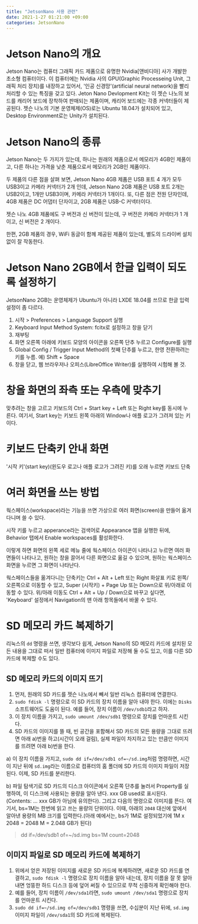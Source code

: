```yaml
---
title: "JetsonNano 사용 관련"
date: 2021-1-27 01:21:00 +09:00
categories: JetsonNano
---
```

# Jetson Nano의 개요
Jetson Nano는 컴퓨터 그래픽 카드 제품으로 유명한 Nvidia[앤비디아] 사가 개발한 초소형 컴퓨터이다. 이 컴퓨터에는 Nvidia 사의 GPU(Graphic Processeing Unit, 그래픽 처리 장치)를 내장하고 있어서, '인공 신경망'(artificial neural network)을 빨리 처리할 수 있는 특징을 갖고 있다. Jeton Nano Devlopment Kit는 이 젯슨 나노의 보드를 캐리어 보드에 장착하여 판매되는 제품이며, 캐리어 보드에는 각종 커넥터들이 제공된다. 젯슨 나노의 기본 운영체제(OS)로는 Ubuntu 18.04가 설치되어 있고, Desktop Environment로는 Unity가 설치된다.

# Jetson Nano의 종류
Jetson Nano는 두 가지가 있는데, 하나는 원래의 제품으로서 메모리가 4GB인 제품이고, 다른 하나는 가격을 낮춘 제품으로서 메모리가 2GB인 제품이다.   

두 제품의 다른 점을 살펴 보면, Jetson Nano 4GB 제품은 USB 포트 4 개가 모두 USB3이고 카메라 커넥터가 2개 인데, Jetson Nano 2GB 제품은 USB 포트 2개는 USB2이고, 1개만 USB3이며, 카메라 커넥터가 1개이다. 또, 다른 점은 전원 단자인데, 4GB 제품은 DC 어댑터 단자이고, 2GB 제품은 USB-C 커넥터이다. 

젯슨 나노 4GB 제품에도 구 버전과 신 버전이 있는데, 구 버전은 카메라 커넥터가 1 개이고, 신 버전은 2 개이다.   

한편, 2GB 제품의 경우, WiFi 동글이 함께 제공된 제품이 있는데, 별도의 드라이버 설치 없이 잘 작동한다.


# Jetson Nano 2GB에서 한글 입력이 되도록 설정하기
JetsonNano 2GB는 운영체제가 Ubuntu가 아니라 LXDE 18.04를 쓰므로 한글 입력 설정이 좀 다르다.

1. 시작 > Preferences > Language Support 실행
2. Keyboard Input Method System: fcitx로 설정하고 창을 닫기
3. 재부팅
4. 화면 오른쪽 아래에 키보드 모양의 아이콘을 오른쪽 단추 누르고 Configure를 실행 
5. Global Config / Trigger Input Method의 첫째 단추를 누르고, 한영 전환하려는 키를 누름. 예) Shift + Space
6. 창을 닫고, 웹 브라우저나 오피스(LibreOffice Writer)를 실행하여 시험해 볼 것.

# 창을 화면의 좌측 또는 우측에 맞추기
맞추려는 창을 고르고 키보드의 Ctrl + Start key + Left 또는 Right key를 동시에 누른다. 여기서, Start key는 키보드 왼쪽 아래의 Window나 애플 로고가 그려져 있는 키이다.

# 키보드 단축키 안내 화면
'시작 키'(start key)(윈도우 로고나 애플 로고가 그려진 키)를 오래 누르면 키보드 단축

# 여러 화면을 쓰는 방법
웍스페이스(workspace)라는 기능을 쓰면 가상으로 여러 화면(screen)을 만들어 옮겨 다니며 쓸 수 있다.

시작 키를 누르고 apperance라는 검색어로 Appearance 앱을 실행한 뒤에, Behavior 탭에서 Enable workspaces를 활성화한다.

이렇게 하면 화면의 왼쪽 세로 메뉴 줄에 웍스페이스 아이콘이 나타나고 누르면 여러 화면들이 나타나고, 원하는 창을 끌어서 다른 화면으로 옮길 수 있으며, 원하는 웍스페이스 화면을 누르면 그 화면이 나타난다.

웍스페이스들을 옮겨다니는 단축키는 Ctrl + Alt + Left 또는 Right 화살표 키로 왼쪽/오른쪽으로 이동할 수 있고, Super (시작키) + Page Up 또는 Down으로 위/아래로 이동할 수 있다. 위/아래 이동도 Ctrl + Alt + Up / Down으로 바꾸고 싶다면, 'Keyboard' 설정에서 Navigation의 맨 아래 항목들에서 바꿀 수 있다.

# SD 메모리 카드 복제하기
리눅스의 `dd` 명령을 쓰면, 생각보다 쉽게, Jetson Nano의 SD 메모리 카드에 설치된 모든 내용을 그대로 떠서 일반 컴퓨터에 이미지 파일로 저장해 둘 수도 있고, 이를 다른 SD 카드에 복제할 수도 있다.
## SD 메모리 카드의 이미지 뜨기
1. 먼저, 원래의 SD 카드를 젯슨 나노에서 빼서 일반 리눅스 컴퓨터에 연결한다.
2. `sudo fdisk -l` 명령으로 이 SD 카드의 장치 이름을 알아 내야 한다. 이에는 `Disks` 소프트웨어도 도움이 된다. 예를 들어, 장치 이름이 `/dev/sdb1`라고 하자.
3. 이 장치 이름을 가지고, `sudo umount /dev/sdb1` 명령으로 장치를 언마운트 시킨다.
4. SD 카드의 이미지를 뜰 때, 빈 공간을 포함해서 SD 카드의 모든 용량을 그대로 뜨려면 아래 a)번을 하고(시간이 오래 걸림), 실제 파일이 차지하고 있는 만큼만 이미지를 뜨려면 아래 b)번을 한다.

a) 이 장치 이름을 가지고, `sudo dd if=/dev/sdb1 of=~/sd.img`처럼 명령하면, 시간이 지난 뒤에 `sd.img`라는 이름으로 컴퓨터의 홈 폴더에 SD 카드의 이미지 파일이 저장된다. 이제, SD 카드를 분리한다.

b) 파일 탐색기로 SD 카드의 디스크 아이콘에서 오른쪽 단추를 눌러서 Property를 실행하여, 이 디스크에 사용되는 용량을 알아 낸다. xxx GB used로 표시된다. (Contents: ... xxx GB가 아님에 유의한다). 그리고 다음의 명령으로 이미지를 뜬다. 여기서, bs=1M는 한번에 읽고 쓰는 용량의 단위이다. 이때, 아래의 `2048` 대신에 앞에서 알아낸 용량의 MB 크기를 입력한다.(아래 예에서는, bs가 1M로 설정되었기에 1M x 2048 = 2048 M = 2.048 GB가 된다)
> dd if=/dev/sdb1 of=~/sd.img bs=1M count=2048

## 이미지 파일로 SD 메모리 카드에 복제하기
1. 위에서 얻은 저장된 이미지를 새로운 SD 카드에 복제하려면, 새로운 SD 카드를 연결하고, `sudo fdisk -l` 명령으로 장치 이름을 알아 내는데, 장치 이름을 잘 못 알아내면 엉뚱한 하드 디스크 등에 덮어 써질 수 있으므로 무척 신중하게 확인해야 한다.
2. 예를 들어, 장치 이름이 `/dev/sda1`라면, `sudo umount /dev/sda1` 명령으로 장치를 언마운트 시킨다.
3. `sudo dd if=~/sd.img of=/dev/sdb1` 명령을 쓰면, 수십분이 지난 뒤에, `sd.img` 이미지 파일이 `/dev/sda1`의 SD 카드에 복제된다.
